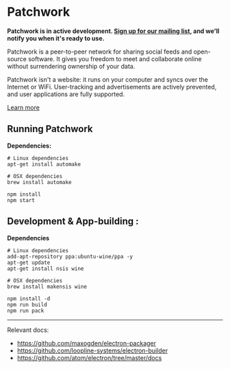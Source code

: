 # Patchwork

**Patchwork is in active development. <a href="http://ssbc.github.io/">Sign up for our mailing list</a>, and we'll notify you when it's ready to use.**

Patchwork is a peer-to-peer network for sharing social feeds and open-source software. It gives you freedom to meet and collaborate online without surrendering ownership of your data.

Patchwork isn't a website: it runs on your computer and syncs over the Internet or WiFi. User-tracking and advertisements are actively prevented, and user applications are fully supported.

<a href="http://ssbc.github.io/">Learn more</a>


## Running Patchwork

**Dependencies:**

```
# Linux dependencies
apt-get install automake

# OSX dependencies
brew install automake
```

```
npm install
npm start
```


## Development & App-building : 


**Dependencies**

```
# Linux dependencies
add-apt-repository ppa:ubuntu-wine/ppa -y
apt-get update
apt-get install nsis wine

# OSX dependencies
brew install makensis wine
```

```
npm install -d
npm run build
npm run pack
```

---

Relevant docs:

 - https://github.com/maxogden/electron-packager
 - https://github.com/loopline-systems/electron-builder
 - https://github.com/atom/electron/tree/master/docs

